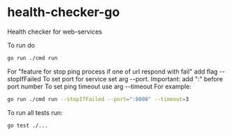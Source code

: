 # health-checker-go
Health checker for web-services

To run do 
```bash
go run ./cmd run
```
For "feature for stop ping process if one of url respond with fail" add flag --stopIfFailed
To set port for service set arg --port. Important: add ":" before port number 
To set ping timeout use arg --timeout
For example:
```bash
go run ./cmd run --stopIfFailed --port=":8008" --timeout=3
```

To run all tests run:
```bash
go test ./...
```
